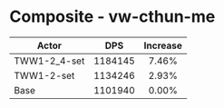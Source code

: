 # Composite - vw-cthun-me
| Actor | DPS | Increase |
|---|:---:|:---:|
|TWW1-2_4-set|1184145|7.46%|
|TWW1-2-set|1134246|2.93%|
|Base|1101940|0.00%|
